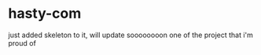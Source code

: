 # hasty-com

just added skeleton to it,
will update soooooooon
one of the project that i'm proud of
